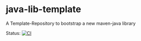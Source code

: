 # java-lib-template
A Template-Repository to bootstrap a new maven-java library

Status:
[![CI](https://github.com/arena-challenges/java-lib-template/actions/workflows/mvn-build.yml/badge.svg?branch=main)](https://github.com/arena-challenges/java-lib-template/actions/workflows/mvn-build.yml?query=branch%3Amain)
